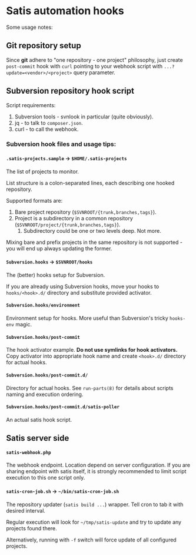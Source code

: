 # Satis automation hooks

Some usage notes:

## Git repository setup
Since __git__ adhere to "one repository - one project" philosophy, just create `post-commit` hook with `curl` pointing to your webhook script with `...?update=<vendor>/<project>` query parameter.

## Subversion repository hook script
Script requirements:

1. Subversion tools - svnlook in particular (quite obviously).
2. jq - to talk to `composer.json`.
3. curl - to call the webhook.

### Subversion hook files and usage tips:
#### `.satis-projects.sample` -> `$HOME/.satis-projects`
The list of projects to monitor.

List structure is a colon-separated lines, each describing one hooked repository.

Supported formats are:

1. Bare project repository (`$SVNROOT/{trunk,branches,tags}`).
2. Project is a subdirectory in a common repository (`$SVNROOT/project/{trunk,branches,tags}`).
    1. Subdirectory could be one or two levels deep. Not more.

Mixing bare and prefix projects in the same repository is not supported - you will end up always updating the former.

#### `Subversion.hooks` -> `$SVNROOT/hooks`
The (better) hooks setup for Subversion.

If you are already using Subversion hooks, move your hooks to `hooks/<hook>.d/` directory and substitute provided activator.

#### `Subversion.hooks/environment`
Environment setup for hooks. More useful than Subversion's tricky `hooks-env` magic.

#### `Subversion.hooks/post-commit`
The hook activator example. __Do not use symlinks for hook activators.__ Copy activator into appropriate hook name and create `<hook>.d/` directory for actual hooks.

#### `Subversion.hooks/post-commit.d/`
Directory for actual hooks. See `run-parts(8)` for details about scripts naming and execution ordering.

#### `Subversion.hooks/post-commit.d/satis-poller`
An actual satis hook script.

## Satis server side

#### `satis-webhook.php`
The webhook endpoint. Location depend on server configuration. If you are sharing endpoint with satis itself, it is strongly recommended to limit script execution to this one script only.

#### `satis-cron-job.sh` -> `~/bin/satis-cron-job.sh`
The repository updater (`satis build ...`) wrapper. Tell cron to tab it with desired interval.

Regular execution will look for `~/tmp/satis-update` and try to update any projects found there.

Alternatively, running with `-f` switch will force update of all configured projects.
